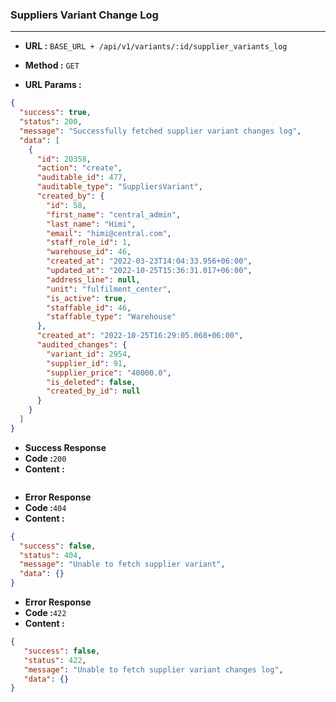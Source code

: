 ### Suppliers Variant Change Log
___

* **URL :** `BASE_URL + /api/v1/variants/:id/supplier_variants_log`

* **Method :** `GET`

* **URL Params :**

```json
{
  "success": true,
  "status": 200,
  "message": "Successfully fetched supplier variant changes log",
  "data": [
    {
      "id": 20358,
      "action": "create",
      "auditable_id": 477,
      "auditable_type": "SuppliersVariant",
      "created_by": {
        "id": 58,
        "first_name": "central_admin",
        "last_name": "Himi",
        "email": "himi@central.com",
        "staff_role_id": 1,
        "warehouse_id": 46,
        "created_at": "2022-03-23T14:04:33.956+06:00",
        "updated_at": "2022-10-25T15:36:31.017+06:00",
        "address_line": null,
        "unit": "fulfilment_center",
        "is_active": true,
        "staffable_id": 46,
        "staffable_type": "Warehouse"
      },
      "created_at": "2022-10-25T16:29:05.068+06:00",
      "audited_changes": {
        "variant_id": 2954,
        "supplier_id": 91,
        "supplier_price": "40000.0",
        "is_deleted": false,
        "created_by_id": null
      }
    }
  ]
}
```
* **Success Response**
* **Code :**`200`
* **Content :**
```json
```
* **Error Response**
* **Code :**`404`
* **Content :**
```json
{
  "success": false,
  "status": 404,
  "message": "Unable to fetch supplier variant",
  "data": {}
}
```
* **Error Response**
* **Code :**`422`
* **Content :**
```json
{
   "success": false,
   "status": 422,
   "message": "Unable to fetch supplier variant changes log",
   "data": {}
}
```
